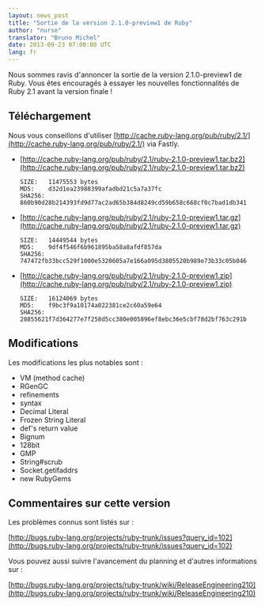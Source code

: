 ```yaml
---
layout: news_post
title: "Sortie de la version 2.1.0-preview1 de Ruby"
author: "nurse"
translator: "Bruno Michel"
date: 2013-09-23 07:00:00 UTC
lang: fr
---
```


Nous sommes ravis d'annoncer la sortie de la version 2.1.0-preview1 de Ruby.
Vous êtes encouragés à essayer les nouvelles fonctionnalités de Ruby 2.1 avant
la version finale !

## Téléchargement

Nous vous conseillons d'utiliser
[http://cache.ruby-lang.org/pub/ruby/2.1/](http://cache.ruby-lang.org/pub/ruby/2.1/)
via Fastly.

* [http://cache.ruby-lang.org/pub/ruby/2.1/ruby-2.1.0-preview1.tar.bz2](http://cache.ruby-lang.org/pub/ruby/2.1/ruby-2.1.0-preview1.tar.bz2)

      SIZE:   11475553 bytes
      MD5:    d32d1ea23988399afadbd21c5a7a37fc
      SHA256: 860b90d28b214393fd9d77ac2ad65b384d8249cd59b658c668cf0c7bad1db341

* [http://cache.ruby-lang.org/pub/ruby/2.1/ruby-2.1.0-preview1.tar.gz](http://cache.ruby-lang.org/pub/ruby/2.1/ruby-2.1.0-preview1.tar.gz)

      SIZE:   14449544 bytes
      MD5:    9df4f546f6b961895ba58a8afdf857da
      SHA256: 747472fb33bcc529f1000e5320605a7e166a095d3805520b989e73b33c05b046

* [http://cache.ruby-lang.org/pub/ruby/2.1/ruby-2.1.0-preview1.zip](http://cache.ruby-lang.org/pub/ruby/2.1/ruby-2.1.0-preview1.zip)

      SIZE:   16124069 bytes
      MD5:    f9bc3f9a10174a022381ce2c60a59e64
      SHA256: 28855621f7d364277e7f258d5cc380e005896ef8ebc36e5cbf78d2bf763c291b

## Modifications

Les modifications les plus notables sont :

* VM (method cache)
* RGenGC
* refinements
* syntax
* Decimal Literal
* Frozen String Literal
* def's return value
* Bignum
* 128bit
* GMP
* String#scrub
* Socket.getifaddrs
* new RubyGems

## Commentaires sur cette version

Les problèmes connus sont listés sur :

[http://bugs.ruby-lang.org/projects/ruby-trunk/issues?query_id=102](http://bugs.ruby-lang.org/projects/ruby-trunk/issues?query_id=102)

Vous pouvez aussi suivre l'avancement du planning et d'autres informations sur :

[http://bugs.ruby-lang.org/projects/ruby-trunk/wiki/ReleaseEngineering210](http://bugs.ruby-lang.org/projects/ruby-trunk/wiki/ReleaseEngineering210)
